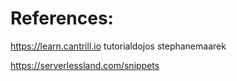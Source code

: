 

# References:
https://learn.cantrill.io
tutorialdojos
stephanemaarek

https://serverlessland.com/snippets